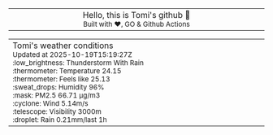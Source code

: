 
<div align="center">
<table>
<tbody>
<td align="center">
<img width="2000" height="0"><br>
Hello, this is Tomi's github 👋<br>
<sup>Built with ❤️, GO & Github Actions</sup><br>
<img width="2000" height="0">
</td>
</tbody>
</table>
</div>
<table>
<tbody>
<td align="left">
<img width="2000" height="0"><br>
Tomi's weather conditions<br>
<sup>Updated at 2025-10-19T15:19:27Z</sup><br>
<sup>:low_brightness: Thunderstorm With Rain</sup><br>
<sup>:thermometer: Temperature 24.15 </sup><br>
<sup>:thermometer: Feels like 25.13</sup><br>
<sup>:sweat_drops: Humidity 96%</sup><br>
<sup>:mask: PM2.5 66.71 μg/m3</sup><br>
<sup>:cyclone: Wind 5.14m/s </sup><br>
<sup>:telescope: Visibility 3000m </sup><br>
<sup>:droplet: Rain 0.21mm/last 1h </sup><br>
<img width="2000" height="0">
</td>
<td align="left">
<img width="2000" height="0"><br>
<br>
<img width="2000" height="0">
</td>
</tbody>
</table>
</div>
    